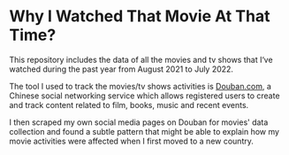 # Why I Watched That Movie At That Time?


This repository includes the data of all the movies and tv shows that I‘ve watched during the past year from August 2021 to July 2022. 

The tool I used to track the movies/tv shows activities is [Douban.com](https://movie.douban.com), a Chinese social networking service which allows registered users to create and track content related to film, books, music and recent events. 

I then scraped my own social media pages on Douban for movies' data collection and found a subtle pattern that might be able to explain how my movie activities were affected when I first moved to a new country.
